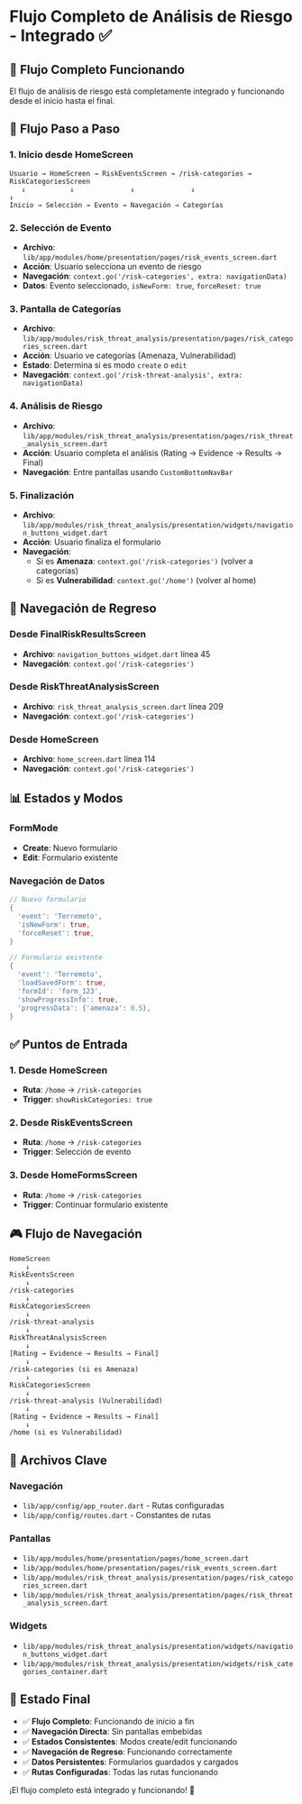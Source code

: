 # Flujo Completo de Análisis de Riesgo - Integrado ✅

## 🎯 Flujo Completo Funcionando

El flujo de análisis de riesgo está completamente integrado y funcionando desde el inicio hasta el final.

## 🔄 Flujo Paso a Paso

### **1. Inicio desde HomeScreen**
```
Usuario → HomeScreen → RiskEventsScreen → /risk-categories → RiskCategoriesScreen
   ↓           ↓              ↓              ↓                        ↓
Inicio → Selección → Evento → Navegación → Categorías
```

### **2. Selección de Evento**
- **Archivo**: `lib/app/modules/home/presentation/pages/risk_events_screen.dart`
- **Acción**: Usuario selecciona un evento de riesgo
- **Navegación**: `context.go('/risk-categories', extra: navigationData)`
- **Datos**: Evento seleccionado, `isNewForm: true`, `forceReset: true`

### **3. Pantalla de Categorías**
- **Archivo**: `lib/app/modules/risk_threat_analysis/presentation/pages/risk_categories_screen.dart`
- **Acción**: Usuario ve categorías (Amenaza, Vulnerabilidad)
- **Estado**: Determina si es modo `create` o `edit`
- **Navegación**: `context.go('/risk-threat-analysis', extra: navigationData)`

### **4. Análisis de Riesgo**
- **Archivo**: `lib/app/modules/risk_threat_analysis/presentation/pages/risk_threat_analysis_screen.dart`
- **Acción**: Usuario completa el análisis (Rating → Evidence → Results → Final)
- **Navegación**: Entre pantallas usando `CustomBottomNavBar`

### **5. Finalización**
- **Archivo**: `lib/app/modules/risk_threat_analysis/presentation/widgets/navigation_buttons_widget.dart`
- **Acción**: Usuario finaliza el formulario
- **Navegación**: 
  - Si es **Amenaza**: `context.go('/risk-categories')` (volver a categorías)
  - Si es **Vulnerabilidad**: `context.go('/home')` (volver al home)

## 🔗 Navegación de Regreso

### **Desde FinalRiskResultsScreen**
- **Archivo**: `navigation_buttons_widget.dart` línea 45
- **Navegación**: `context.go('/risk-categories')`

### **Desde RiskThreatAnalysisScreen**
- **Archivo**: `risk_threat_analysis_screen.dart` línea 209
- **Navegación**: `context.go('/risk-categories')`

### **Desde HomeScreen**
- **Archivo**: `home_screen.dart` línea 114
- **Navegación**: `context.go('/risk-categories')`

## 📊 Estados y Modos

### **FormMode**
- **Create**: Nuevo formulario
- **Edit**: Formulario existente

### **Navegación de Datos**
```dart
// Nuevo formulario
{
  'event': 'Terremoto',
  'isNewForm': true,
  'forceReset': true,
}

// Formulario existente
{
  'event': 'Terremoto',
  'loadSavedForm': true,
  'formId': 'form_123',
  'showProgressInfo': true,
  'progressData': {'amenaza': 0.5},
}
```

## ✅ Puntos de Entrada

### **1. Desde HomeScreen**
- **Ruta**: `/home` → `/risk-categories`
- **Trigger**: `showRiskCategories: true`

### **2. Desde RiskEventsScreen**
- **Ruta**: `/home` → `/risk-categories`
- **Trigger**: Selección de evento

### **3. Desde HomeFormsScreen**
- **Ruta**: `/home` → `/risk-categories`
- **Trigger**: Continuar formulario existente

## 🎮 Flujo de Navegación

```
HomeScreen
    ↓
RiskEventsScreen
    ↓
/risk-categories
    ↓
RiskCategoriesScreen
    ↓
/risk-threat-analysis
    ↓
RiskThreatAnalysisScreen
    ↓
[Rating → Evidence → Results → Final]
    ↓
/risk-categories (si es Amenaza)
    ↓
RiskCategoriesScreen
    ↓
/risk-threat-analysis (Vulnerabilidad)
    ↓
[Rating → Evidence → Results → Final]
    ↓
/home (si es Vulnerabilidad)
```

## 🔧 Archivos Clave

### **Navegación**
- `lib/app/config/app_router.dart` - Rutas configuradas
- `lib/app/config/routes.dart` - Constantes de rutas

### **Pantallas**
- `lib/app/modules/home/presentation/pages/home_screen.dart`
- `lib/app/modules/home/presentation/pages/risk_events_screen.dart`
- `lib/app/modules/risk_threat_analysis/presentation/pages/risk_categories_screen.dart`
- `lib/app/modules/risk_threat_analysis/presentation/pages/risk_threat_analysis_screen.dart`

### **Widgets**
- `lib/app/modules/risk_threat_analysis/presentation/widgets/navigation_buttons_widget.dart`
- `lib/app/modules/risk_threat_analysis/presentation/widgets/risk_categories_container.dart`

## 🎉 Estado Final

- ✅ **Flujo Completo**: Funcionando de inicio a fin
- ✅ **Navegación Directa**: Sin pantallas embebidas
- ✅ **Estados Consistentes**: Modos create/edit funcionando
- ✅ **Navegación de Regreso**: Funcionando correctamente
- ✅ **Datos Persistentes**: Formularios guardados y cargados
- ✅ **Rutas Configuradas**: Todas las rutas funcionando

¡El flujo completo está integrado y funcionando! 🚀
